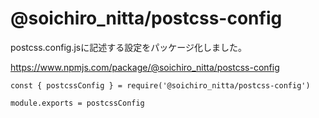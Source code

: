 # @soichiro_nitta/postcss-config

postcss.config.jsに記述する設定をパッケージ化しました。

https://www.npmjs.com/package/@soichiro_nitta/postcss-config

```
const { postcssConfig } = require('@soichiro_nitta/postcss-config')

module.exports = postcssConfig
```
